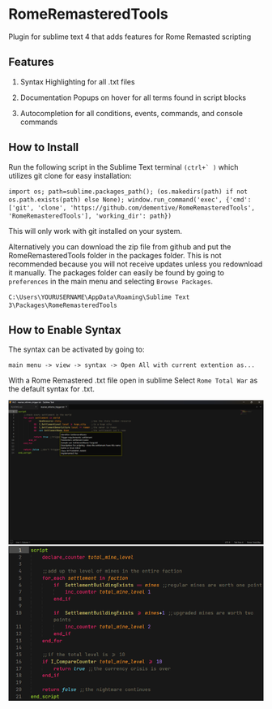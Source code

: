 # RomeRemasteredTools

Plugin for sublime text 4 that adds features for Rome Remasted scripting


## Features


1. Syntax Highlighting for all .txt files

2. Documentation Popups on hover for all terms found in script blocks

3. Autocompletion for all conditions, events, commands, and console commands


## How to Install

Run the following script in the Sublime Text terminal ```(ctrl+` )``` which utilizes git clone for easy installation:
```
import os; path=sublime.packages_path(); (os.makedirs(path) if not os.path.exists(path) else None); window.run_command('exec', {'cmd': ['git', 'clone', 'https://github.com/dementive/RomeRemasteredTools', 'RomeRemasteredTools'], 'working_dir': path})
```
This will only work with git installed on your system.

Alternatively you can download the zip file from github and put the RomeRemasteredTools folder in the packages folder. This is not recommended because you will not receive updates unless you redownload it manually.
The packages folder can easily be found by going to ```preferences``` in the main menu and selecting ```Browse Packages```.
```
C:\Users\YOURUSERNAME\AppData\Roaming\Sublime Text 3\Packages\RomeRemasteredTools
```

## How to Enable Syntax

The syntax can be activated by going to:
```
main menu -> view -> syntax -> Open All with current extention as...
```
With a Rome Remastered .txt file open in sublime 
Select ```Rome Total War``` as the default syntax for .txt.


![Screenshot](/assets/screenshot.png)
![Screenshot2](/assets/screenshot2.png)
